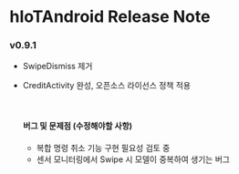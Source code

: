 # hIoTAndroid Release Note

### v0.9.1 

- SwipeDismiss 제거

- CreditActivity 완성, 오픈소스 라이선스 정책 적용

  ​

  #### 버그 및 문제점 (수정해야할 사항)

  - 복합 명령 취소 기능 구현 필요성 검토 중
  - 센서 모니터링에서 Swipe 시 모델이 중복하여 생기는 버그